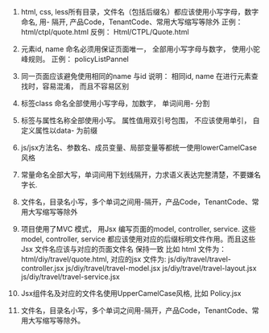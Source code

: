 1.	html, css, less所有目录，文件名（包括后缀名）都应该使用小写字母，数字命名, 用- 隔开, 产品Code，TenantCode、常用大写缩写等除外
正例： html/ctpl/quote.html
反例： Html/CTPL/Quote.html
2.	元素id, name 命名必须用保证页面唯一， 全部用小写字母与数字， 使用小驼峰规则。
正例： policyListPannel

3.	同一页面应该避免使用相同的name 与id
说明： 相同id, name 在进行元素查找时，容易混淆， 而且不容易区别
4.	标签class 命名全部使用小写字母，加数字， 单词间用- 分割
5.	标签与属性名称全部使用小写。 属性值用双引号包围， 不应该使用单引， 自定义属性以data- 为前缀
6.	js/jsx方法名、参数名、成员变量、局部变量等都统一使用lowerCamelCase风格
7.	常量命名全部大写，单词间用下划线隔开，力求语义表达完整清楚，不要嫌名字长.
8.	文件名，目录名小写，多个单词之间用-隔开，产品Code，TenantCode、常用大写缩写等除外
9.	项目使用了MVC 模式， 用Jsx 编写页面的model, controller, service. 这些model, controller, service 都应该使用对应的后缀标明文件作用。而且这些Jsx 文件名应该与对应的页面文件名 保持一致
比如 html 文件为： html/diy/travel/quote.html, 
对应的jsx 文件为:
js/diy/travel/travel-controller.jsx
js/diy/travel/travel-model.jsx
js/diy/travel/travel-layout.jsx
js/diy/travel/travel-service.jsx
10.	Jsx组件名及对应的文件名使用UpperCamelCase风格, 
比如 Policy.jsx
11.	文件名，目录名小写，多个单词之间用-隔开，产品Code，TenantCode、常用大写缩写等除外。

